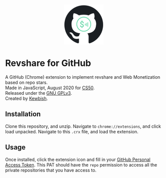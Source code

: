 <p align="center"><img src="revshare-gh/icons/icon128.png"></p>

# Revshare for GitHub
A GitHub (Chrome) extension to implement revshare and Web Monetization based on repo stars.  
Made in JavaScript, August 2020 for [CS50](https://cs50.harvard.edu).  
Released under the [GNU GPLv3](https://www.gnu.org/licenses/gpl-3.0.en.html).  
Created by [Kewbish](https://github.com/kewbish).  

## Installation
Clone this repository, and unzip. Navigate to `chrome://extensions`, and click load unpacked. Navigate to this `.crx` file, and load the extension.

## Usage
Once installed, click the extension icon and fill in your [GitHub Personal Access Token](https://docs.github.com/en/github/authenticating-to-github/creating-a-personal-access-token). This PAT should have the `repo` permission to access all the private repositories that you have access to.
